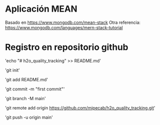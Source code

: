 # Aplicación MEAN

Basado en https://www.mongodb.com/mean-stack
Otra referencia: https://www.mongodb.com/languages/mern-stack-tutorial

# Registro en repositorio github
'echo "# h2o_quality_tracking" >> README.md'

'git init'

'git add README.md'

'git commit -m "first commit"'

'git branch -M main'

'git remote add origin https://github.com/mipecab/h2o_quality_tracking.git'

'git push -u origin main'
